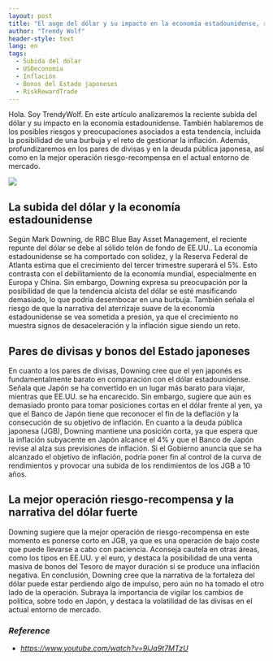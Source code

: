 ```yaml
---
layout: post
title: "El auge del dólar y su impacto en la economía estadounidense, riesgos y preocupaciones, y la mejor operación riesgo-recompensa"
author: "Trendy Wolf"
header-style: text
lang: en
tags:
  - Subida del dólar
  - USOeconomía
  - Inflación
  - Bonos del Estado japoneses
  - RiskRewardTrade
---
```


Hola. Soy TrendyWolf. En este artículo analizaremos la reciente subida del dólar y su impacto en la economía estadounidense. También hablaremos de los posibles riesgos y preocupaciones asociados a esta tendencia, incluida la posibilidad de una burbuja y el reto de gestionar la inflación. Además, profundizaremos en los pares de divisas y en la deuda pública japonesa, así como en la mejor operación riesgo-recompensa en el actual entorno de mercado.

<img
    src="https://i.ytimg.com/vi/9iJa9t7MTzU/hqdefault.jpg"
/>


## La subida del dólar y la economía estadounidense
Según Mark Downing, de RBC Blue Bay Asset Management, el reciente repunte del dólar se debe al sólido telón de fondo de EE.UU.. La economía estadounidense se ha comportado con solidez, y la Reserva Federal de Atlanta estima que el crecimiento del tercer trimestre superará el 5%. Esto contrasta con el debilitamiento de la economía mundial, especialmente en Europa y China. Sin embargo, Downing expresa su preocupación por la posibilidad de que la tendencia alcista del dólar se esté masificando demasiado, lo que podría desembocar en una burbuja. También señala el riesgo de que la narrativa del aterrizaje suave de la economía estadounidense se vea sometida a presión, ya que el crecimiento no muestra signos de desaceleración y la inflación sigue siendo un reto.

## Pares de divisas y bonos del Estado japoneses
En cuanto a los pares de divisas, Downing cree que el yen japonés es fundamentalmente barato en comparación con el dólar estadounidense. Señala que Japón se ha convertido en un lugar más barato para viajar, mientras que EE.UU. se ha encarecido. Sin embargo, sugiere que aún es demasiado pronto para tomar posiciones cortas en el dólar frente al yen, ya que el Banco de Japón tiene que reconocer el fin de la deflación y la consecución de su objetivo de inflación. En cuanto a la deuda pública japonesa (JGB), Downing mantiene una posición corta, ya que espera que la inflación subyacente en Japón alcance el 4% y que el Banco de Japón revise al alza sus previsiones de inflación. Si el Gobierno anuncia que se ha alcanzado el objetivo de inflación, podría poner fin al control de la curva de rendimientos y provocar una subida de los rendimientos de los JGB a 10 años.

## La mejor operación riesgo-recompensa y la narrativa del dólar fuerte
Downing sugiere que la mejor operación de riesgo-recompensa en este momento es ponerse corto en JGB, ya que es una operación de bajo coste que puede llevarse a cabo con paciencia. Aconseja cautela en otras áreas, como los tipos en EE.UU. y el euro, y destaca la posibilidad de una venta masiva de bonos del Tesoro de mayor duración si se produce una inflación negativa. En conclusión, Downing cree que la narrativa de la fortaleza del dólar puede estar perdiendo algo de impulso, pero aún no ha tomado el otro lado de la operación. Subraya la importancia de vigilar los cambios de política, sobre todo en Japón, y destaca la volatilidad de las divisas en el actual entorno de mercado.


### _Reference_
- _https://www.youtube.com/watch?v=9iJa9t7MTzU_

